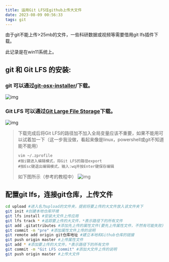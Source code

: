 ```yaml
---
title: 运用Git LFS往github上传大文件
date: 2023-08-09 00:56:33
tags: git
---
```


由于git不能上传>25mb的文件，一些科研数据或视频等需要借用git lfs插件下载。

此记录是在win11系统上。

## git 和 Git LFS 的安装:

### git 可以通过[git-osx-installer](https://link.zhihu.com/?target=https%3A//sourceforge.net/projects/git-osx-installer/)/下载。

![img](https://pic1.zhimg.com/80/v2-e5ac74f0e4d0ef050ef338609044a27c_720w.webp)

### Git LFS 可以通过[Git Large File Storage](https://link.zhihu.com/?target=https%3A//git-lfs.github.com)下载。

![img](https://pic1.zhimg.com/80/v2-eb7996c6e5b98e42cb36f188f397270c_720w.webp)

> 下载完成后将Git LFS的路径加不加入全局变量应该不重要，如果不能用可以试着加一下（这一步我没做，看起来像是linux，powershell或git不知道能不能用）
>
> ```text
> vim ~/.zprofile
> #按i键进入编辑模式，将Git LFS的路径export
> #按Esc键退出编辑模式，输入:wq并按Enter键保存编辑
> ```
>如下图所示（参考的教程中）
>![img](https://pic1.zhimg.com/80/v2-f5891f337e28e7df46d54638a6e73584_720w.webp)

## 配置git lfs，连接git仓库，上传文件

```bash
cd upload #进入名为upload的文件夹，提前将要上传的大文件放入该文件夹下
git init #创建本地仓库环境
git lfs install #安装大文件上传应用
git lfs track * #追踪要上传的大文件，*表示路径下的所有文件
git add .gitattributes #添加先上传的属性文件(要先上传属性文件，不然有可能失败)
git commit -m "pre" #添加属性文件上传的说明
git remote add origin git仓库地址 #建立本地和Github仓库的链接
git push origin master #上传属性文件
git add * #添加要上传的大文件，*表示路径下的所有文件
git commit -m "Git LFS commit" #添加大文件上传的说明
git push origin master #上传大文件
```